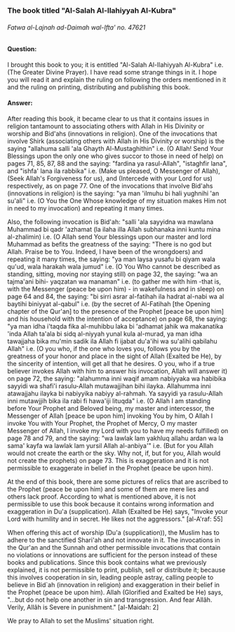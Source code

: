 [_metadata_:title]:- "The book titled Al-Salah Al-Ilahiyyah Al-Kubra"
[_metadata_:author]:- "instagram@Alsalafiyyah"
[_metadata_:date]:- "Dhuʻl-Qiʻdah 2, 1441 AH"
[_metadata_:tags]:- "fatwas, islam, alifta, rulings, shariah"

### The book titled "Al-Salah Al-Ilahiyyah Al-Kubra"
######  Fatwa al-Lajnah ad-Daimah wal-Ifta' no. 47621 

#### Question: 
I brought this book to you; it is entitled "Al-Salah Al-Ilahiyyah Al-Kubra" i.e. (The Greater Divine Prayer). I have read some strange things in it. I hope you will read it and explain the ruling on following the orders mentioned in it and the ruling on printing, distributing and publishing this book.

#### Answer: 
After reading this book, it became clear to us that it contains issues in religion tantamount to associating others with Allah in His Divinity or worship and Bid'ahs (innovations in religion). One of the invocations that involve Shirk (associating others with Allah in His Divinity or worship) is the saying "allahuma salli 'ala Ghayth Al-Mustaghithin" i.e. (O Allah! Send Your Blessings upon the only one who gives succor to those in need of help) on pages 71, 85, 87, 88 and the saying: "fardina ya rasul-Allah", "istaghfir lana", and "ishfa' lana ila rabbika" i.e. (Make us pleased, O Messenger of Allah), (Seek Allah's Forgiveness for us), and (Intercede with your Lord for us) respectively, as on page 77. One of the invocations that involve Bid'ahs (innovations in religion) is the saying: "ya man 'ilmuhu bi hali yughnihi 'an su'ali" i.e. (O You the One Whose knowledge of my situation makes Him not in need to my invocation) and repeating it many times.
 
Also, the following invocation is Bid'ah: "salli 'ala sayyidna wa mawlana Muhammad bi qadr 'azhamat (la ilaha illa Allah subhanaka inni kuntu mina al-zhalimin) i.e. (O Allah send Your blessings upon our master and lord Muhammad as befits the greatness of the saying: "There is no god but Allah. Praise be to You. Indeed, I have been of the wrongdoers) and repeating it many times, the saying: "ya man laysa yusafu bi qiyam wala qu'ud, wala harakah wala jumud" i.e. (O You Who cannot be described as standing, sitting, moving nor staying still) on page 32, the saying: "wa an tajma'ani bihi- yaqzatan wa manaman" i.e. (to gather me with him -that is, with the Messenger (peace be upon him) - in wakefulness and in sleep) on page 64 and 84, the saying: "bi sirri asrar al-fatihah ila hadrat al-nabi wa al baytihi biniyyat al-qabul" i.e. (by the secret of Al-Fatihah [the Opening chapter of the Qur'an] to the presence of the Prophet [peace be upon him] and his household with the intention of acceptance) on page 68, the saying: "ya man idha i'taqda fika al-muhibbu laka bi 'adhamat jahik wa makanatika 'inda Allah ta'ala bi sidq al-niyyah yunal kula al-murad, ya man idha tawajjaha bika mu'min sadik ila Allah fi ijabat du'a'ihi wa su'alihi qabilahu Allah" i.e. (O you who, if the one who loves you, follows you by the greatness of your honor and place in the sight of Allah (Exalted be He), by the sincerity of intention, will get all that he desires. O you, who if a true believer invokes Allah with him to answer his invocation, Allah will answer it) on page 72, the saying: "alahumma inni waqif amam nabiyyaka wa habibika sayyidi wa shafi'i rasulu-Allah mutawajjihan bihi ilayka. Allahumma inni atawajjahu ilayka bi nabiyyika nabiyy al-rahmah. Ya sayyidi ya rasulu-Allah inni mutawjjih bika ila rabi fi hawa'iji lituqda" i.e. (O Allah I am standing before Your Prophet and Beloved being, my master and intercessor, the Messenger of Allah [peace be upon him] invoking You by him, O Allah I invoke You with Your Prophet, the Prophet of Mercy, O my master Messenger of Allah, I invoke my Lord with you to have my needs fulfilled) on page 78 and 79, and the saying: "wa lawlak lam yakhluq allahu ardan wa la sama' kayfa wa lawlak lam yursil Allah al-anbiya'" i.e. (But for you Allah would not create the earth or the sky. Why not, if, but for you, Allah would not create the prophets) on page 73. This is exaggeration and it is not permissible to exaggerate in belief in the Prophet (peace be upon him).

At the end of this book, there are some pictures of relics that are ascribed to the Prophet (peace be upon him) and some of them are mere lies and others lack proof. According to what is mentioned above, it is not permissible to use this book because it contains wrong information and exaggeration in Du'a (supplication). Allah (Exalted be He) says, "Invoke your Lord with humility and in secret. He likes not the aggressors." [al-A'raf: 55] 

When offering this act of worship (Du'a (supplication)), the Muslim has to adhere to the sanctified Shari'ah and not innovate in it. The invocations in the Qur'an and the Sunnah and other permissible invocations that contain no violations or innovations are sufficient for the person instead of these books and publications. Since this book contains what we previously explained, it is not permissible to print, publish, sell or distribute it; because this involves cooperation in sin, leading people astray, calling people to believe in Bid`ah (innovation in religion) and exaggeration in their belief in the Prophet (peace be upon him). Allah (Glorified and Exalted be He) says, "...but do not help one another in sin and transgression. And fear Allâh. Verily, Allâh is Severe in punishment." [al-Maidah: 2] 

We pray to Allah to set the Muslims' situation right.
